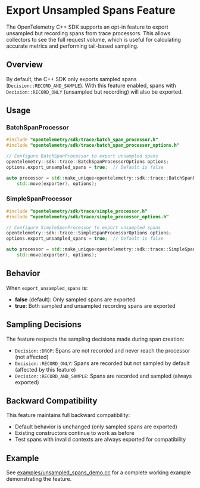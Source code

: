 # Export Unsampled Spans Feature

The OpenTelemetry C++ SDK supports an opt-in feature to export unsampled but recording spans from trace processors. This allows collectors to see the full request volume, which is useful for calculating accurate metrics and performing tail-based sampling.

## Overview

By default, the C++ SDK only exports sampled spans (`Decision::RECORD_AND_SAMPLE`). With this feature enabled, spans with `Decision::RECORD_ONLY` (unsampled but recording) will also be exported.

## Usage

### BatchSpanProcessor

```cpp
#include "opentelemetry/sdk/trace/batch_span_processor.h"
#include "opentelemetry/sdk/trace/batch_span_processor_options.h"

// Configure BatchSpanProcessor to export unsampled spans
opentelemetry::sdk::trace::BatchSpanProcessorOptions options;
options.export_unsampled_spans = true;  // Default is false

auto processor = std::make_unique<opentelemetry::sdk::trace::BatchSpanProcessor>(
    std::move(exporter), options);
```

### SimpleSpanProcessor

```cpp
#include "opentelemetry/sdk/trace/simple_processor.h"
#include "opentelemetry/sdk/trace/simple_processor_options.h"

// Configure SimpleSpanProcessor to export unsampled spans
opentelemetry::sdk::trace::SimpleSpanProcessorOptions options;
options.export_unsampled_spans = true;  // Default is false

auto processor = std::make_unique<opentelemetry::sdk::trace::SimpleSpanProcessor>(
    std::move(exporter), options);
```

## Behavior

When `export_unsampled_spans` is:

- **false** (default): Only sampled spans are exported
- **true**: Both sampled and unsampled recording spans are exported

## Sampling Decisions

The feature respects the sampling decisions made during span creation:

- `Decision::DROP`: Spans are not recorded and never reach the processor (not affected)
- `Decision::RECORD_ONLY`: Spans are recorded but not sampled by default (affected by this feature)
- `Decision::RECORD_AND_SAMPLE`: Spans are recorded and sampled (always exported)

## Backward Compatibility

This feature maintains full backward compatibility:

- Default behavior is unchanged (only sampled spans are exported)
- Existing constructors continue to work as before
- Test spans with invalid contexts are always exported for compatibility

## Example

See [examples/unsampled_spans_demo.cc](../examples/unsampled_spans_demo.cc) for a complete working example demonstrating the feature.